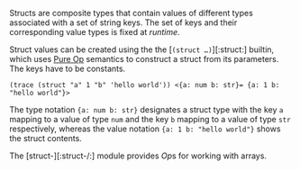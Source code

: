 Structs are composite types that contain values of different types associated
with a set of string keys. The set of keys and their corresponding value types
is fixed at *runtime*.

Struct values can be created using the the [`(struct …)`][:struct:] builtin,
which uses [Pure Op](04-2_pure-operators.html) semantics to construct a struct
from its parameters. The keys have to be constants.

    (trace (struct "a" 1 "b" 'hello world')) <{a: num b: str}= {a: 1 b: "hello world"}>

The type notation `{a: num b: str}` designates a struct type with the key `a`
mapping to a value of type `num` and the key `b` mapping to a value of type
`str` respectively, whereas the value notation `{a: 1 b: "hello world"}` shows
the struct contents.

The [struct-][:struct-/:] module provides *Op*s for working with arrays.

